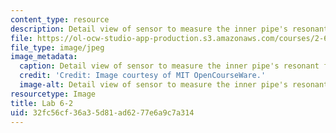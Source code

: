 ```yaml
---
content_type: resource
description: Detail view of sensor to measure the inner pipe's resonant frequency.
file: https://ol-ocw-studio-app-production.s3.amazonaws.com/courses/2-672-project-laboratory-spring-2009/32fc56cf36a35d81ad6277e6a9c7a314_lab6-2.jpg
file_type: image/jpeg
image_metadata:
  caption: Detail view of sensor to measure the inner pipe's resonant frequency.
  credit: 'Credit: Image courtesy of MIT OpenCourseWare.'
  image-alt: Detail view of sensor to measure the inner pipe's resonant frequency.
resourcetype: Image
title: Lab 6-2
uid: 32fc56cf-36a3-5d81-ad62-77e6a9c7a314
---
```

